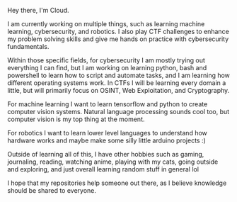 Hey there, I'm Cloud. 

I am currently working on multiple things, such as learning machine learning, cybersecurity, and robotics. I also play CTF challenges to enhance my problem solving skills and give me hands on practice with cybersecurity fundamentals. 

Within those specific fields, for cybersecurity I am mostly trying out everything I can find, but I am working on learning python, bash and powershell to learn how to script and automate tasks, and I am learning how different operating systems work. In CTFs I will be learning every domain a little, but will primarily focus on OSINT, Web Exploitation, and Cryptography.

For machine learning I want to learn tensorflow and python to create computer vision systems. Natural language processing sounds cool too, but computer vision is my top thing at the moment. 

For robotics I want to learn lower level languages to understand how hardware works and maybe make some silly little arduino projects :) 

Outside of learning all of this, I have other hobbies such as gaming, journaling, reading, watching anime, playing with my cats, going outside and exploring, and just overall learning random stuff in general lol 

I hope that my repositories help someone out there, as I believe knowledge should be shared to everyone. 

